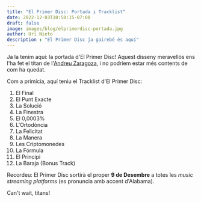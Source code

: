 ```yaml
---
title: "El Primer Disc: Portada i Tracklist"
date: 2022-12-03T10:50:15-07:00
draft: false
image: images/blog/elprimerdisc-portada.jpg
author: Uri Nieto
description : "El Primer Disc ja gairebé és aquí"
---
```


Ja la tenim aquí: la portada d'El Primer Disc! Aquest disseny meravellós ens l'ha fet el titan de l'[Andreu Zaragoza](http://www.andreu-zaragoza.com/), i no podríem estar més contents de com ha quedat.

Com a primícia, aquí teniu el Tracklist d'El Primer Disc:

1. El Final
2. El Punt Exacte
3. La Solució
4. La Finestra
5. El 0,0003%
6. L'Ortodòncia
7. La Felicitat
8. La Manera
9. Les Criptomonedes
10. La Fórmula
11. El Principi
12. La Baraja (Bonus Track)

Recordeu: El Primer Disc sortirà el proper **9 de Desembre** a totes les _music streaming platforms_ (es pronuncia amb accent d'Alabama).

Can't wait, titans!
